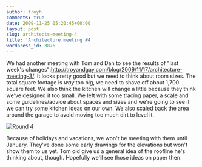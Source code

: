 ```yaml
---
author: troyh
comments: true
date: 2009-11-25 05:20:45+00:00
layout: post
slug: architects-meeting-4
title: 'Architecture meeting #4'
wordpress_id: 3876
---
```


We had another meeting with Tom and Dan to see the results of "last week's changes":http://troyandgay.com/blog/2009/11/17/architecture-meeting-3/. It looks pretty good but we need to think about room sizes. The total square footage is *way* too big, we need to shave off about 1,700 square feet. We also think the kitchen will change a little because they think we've designed it too small. We left with some tracing paper, a scale and some guidelines/advice about spaces and sizes and we're going to see if we can try some kitchen ideas on our own. We also scaled back the area around the garage to avoid moving too much dirt to level it.

[![Round 4](http://farm3.static.flickr.com/2759/4132100149_2b7686c992.jpg)](http://www.flickr.com/photos/troyh/4132100149/)

Because of holidays and vacations, we won't be meeting with them until January. They've done some early drawings for the elevations but won't show them to us yet. Tom did give us a general idea of the roofline he's thinking about, though. Hopefully we'll see those ideas on paper then.
